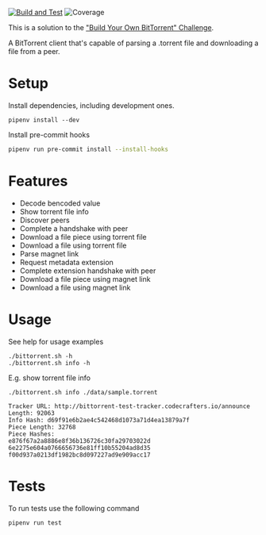 [![Build and Test](https://github.com/breakingmews/codecrafters-bittorrent-python/actions/workflows/ci.yml/badge.svg)](https://github.com/breakingmews/codecrafters-bittorrent-python/actions/workflows/ci.yml)
![Coverage](https://breakingmews.github.io/codecrafters-bittorrent-python/coverage.svg)


This is a solution to the ["Build Your Own BitTorrent" Challenge](https://app.codecrafters.io/courses/bittorrent/overview).

A BitTorrent client that's capable of parsing a .torrent file and downloading a file from a peer. 

# Setup

Install dependencies, including development ones.

```shell
pipenv install --dev
```

Install pre-commit hooks
```sh
pipenv run pre-commit install --install-hooks
```

# Features

- Decode bencoded value
- Show torrent file info
- Discover peers
- Complete a handshake with peer
- Download a file piece using torrent file
- Download a file using torrent file
- Parse magnet link
- Request metadata extension
- Complete extension handshake with peer
- Download a file piece using magnet link
- Download a file using magnet link


# Usage

See help for usage examples

```shell
./bittorrent.sh -h
./bittorrent.sh info -h
```

E.g. show torrent file info
```shell
./bittorrent.sh info ./data/sample.torrent
```

```shell
Tracker URL: http://bittorrent-test-tracker.codecrafters.io/announce
Length: 92063
Info Hash: d69f91e6b2ae4c542468d1073a71d4ea13879a7f
Piece Length: 32768
Piece Hashes:
e876f67a2a8886e8f36b136726c30fa29703022d
6e2275e604a0766656736e81ff10b55204ad8d35
f00d937a0213df1982bc8d097227ad9e909acc17
```

# Tests

To run tests use the following command
```shell
pipenv run test
```